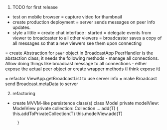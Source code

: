 ﻿1. TODO for first release

- test on mobile browser
= capture video for thumbnail
- create production deployment
= server sends messages on peer Info updates.
- style a little
= create chat interface : started
    = delegate events from viewer to broadcaster to all other viewers
    = broadcaster saves a copy of all messages so that a new viewers see them upon connecting

= create Abstraction for `peer` object  in BroadcastApp
    PeerHandler is the abstaction class; it needs the following methods
        - manage all connections. Allow doing things like broadcast message to all connections
        - either expose the actual peer object or create wrapper methods (I think expose it)

= refactor ViewApp.getBroadcastList to use server info
 = make Broadcast send Broadcast.metaData to server


2. refactoring

- create MVVM-like persistence class(s)
    class Model<T>
        private modelView: ModelView
        private collection: Collection<T>
        ...
        add(T) {
            this.addToPrivateCollection(T)
            this.modelView.add(T)

        }


